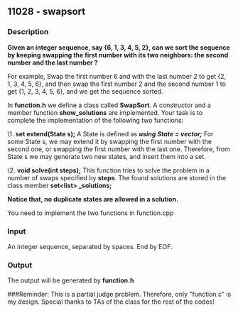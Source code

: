 ## 11028 - swapsort

### Description

**Given an integer sequence, say {6, 1, 3, 4, 5, 2}, can we sort the sequence by keeping swapping the first number with its two neighbors: the second number and the last number ?** 

For example, Swap the first number 6 and with the last number 2 to get {2, 1, 3, 4, 5, 6}, and then swap the first number 2 and the second number 1 to get {1, 2, 3, 4, 5, 6}, and we get the sequence sorted.

In **function.h** we define a class called **SwapSort**. A constructor and a member function **show_solutions** are implemented. Your task is to complete the implementation of the following two functions:

\1. **set<State> extend(State s);**
A State is defined as ***using State = vector<int>;***
For some State s, we may extend it by swapping the first number with the second one, or swapping the first number with the last one. Therefore, from State s we may generate two new states, and insert them into a set.

\2. **void solve(int steps);**
This function tries to solve the problem in a number of swaps specified by **steps**. The found solutions are stored in the class member **set<list<State>> _solutions;**

**Notice that, no duplicate states are allowed in a solution.**

You need to implement the two functions in function.cpp

### Input

An integer sequence, separated by spaces. End by EOF.

### Output

The output will be generated by **function.h**



###Reminder: This is a partial judge problem. Therefore, only "function.c" is my design. Special thanks to TAs of the class for the rest of the codes!